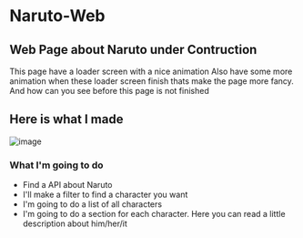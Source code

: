 # Naruto-Web

## Web Page about Naruto under Contruction



<p>This page have a loader screen with a nice animation Also have some more animation when these loader screen finish thats make the page more fancy. And how can you see before this page is not finished</p>

## Here is what I made
![image](https://user-images.githubusercontent.com/104738144/233667993-6ab9ab94-f780-4330-8ffd-a92b5daccfe1.png)




### What I'm going to do
<ul>
  <li>Find a API about Naruto</li>
  <li>I'll make a filter to find a character you want</li>
  <li>I'm going to do a list of all characters</li>
  <li>I'm going to do a section for each character. Here you can read a little description about him/her/it</li>
</ul>

